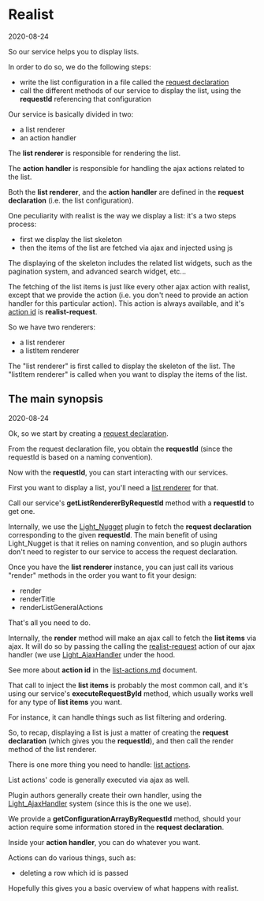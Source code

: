 Realist 
============
2020-08-24



So our service helps you to display lists.



In order to do so, we do the following steps:


- write the list configuration in a file called the [request declaration](https://github.com/lingtalfi/Light_Realist/blob/master/doc/pages/request-declaration.md)
- call the different methods of our service to display the list, using the **requestId** referencing that configuration



Our service is basically divided in two: 

- a list renderer
- an action handler


The **list renderer** is responsible for rendering the list.

The **action handler** is responsible for handling the ajax actions related to the list.


Both the **list renderer**, and the **action handler** are defined in the **request declaration** (i.e. the list configuration).




One peculiarity with realist is the way we display a list: it's a two steps process:

- first we display the list skeleton
- then the items of the list are fetched via ajax and injected using js
 

The displaying of the skeleton includes the related list widgets, such as the pagination system, and advanced search widget, etc...

The fetching of the list items is just like every other ajax action with realist, except that we provide the action (i.e. you don't need
to provide an action handler for this particular action). This action is always available, and it's [action id](https://github.com/lingtalfi/Light_Realist/blob/master/doc/pages/list-actions.md) is **realist-request**.



So we have two renderers:

- a list renderer
- a listItem renderer


The "list renderer" is first called to display the skeleton of the list.
The "listItem renderer" is called when you want to display the items of the list. 




The main synopsis
------------
2020-08-24


Ok, so we start by creating a [request declaration](https://github.com/lingtalfi/Light_Realist/blob/master/doc/pages/request-declaration.md).

From the request declaration file, you obtain the **requestId** (since the requestId is based on a naming convention).

Now with the **requestId**, you can start interacting with our services.
 
First you want to display a list, you'll need a [list renderer](https://github.com/lingtalfi/Light_Realist/blob/master/doc/pages/realist-protagonists.md#the-list-renderer) for that.
 
Call our service's **getListRendererByRequestId** method with a **requestId** to get one.



Internally, we use the [Light_Nugget](https://github.com/lingtalfi/Light_Nugget) plugin to fetch the **request declaration** corresponding to the given **requestId**.
The main benefit of using Light_Nugget is that it relies on naming convention, and so plugin authors don't need to register to our service to access the request declaration.


Once you have the **list renderer** instance, you can just call its various "render" methods in the order you want to fit your design:

- render
- renderTitle
- renderListGeneralActions


That's all you need to do.


Internally, the **render** method will make an ajax call to fetch the **list items** via ajax.
It will do so by passing the calling the [realist-request](https://github.com/lingtalfi/Light_Realist/blob/master/doc/pages/realist-protagonists.md#the-realist-request-action) action of our ajax handler (we use [Light_AjaxHandler](https://github.com/lingtalfi/Light_Realist/blob/master/doc/pages/list-actions.md) under the hood.

See more about **action id** in the [list-actions.md](https://github.com/lingtalfi/Light_Realist/blob/master/doc/pages/list-actions.md) document.


That call to inject the **list items** is probably the most common call, and it's using our service's **executeRequestById** method, which usually works well for any type of **list items** you want.

For instance, it can handle things such as list filtering and ordering.


So, to recap, displaying a list is just a matter of creating the **request declaration** (which gives you the **requestId**),
and then call the render method of the list renderer.



There is one more thing you need to handle: [list actions](https://github.com/lingtalfi/Light_Realist/blob/master/doc/pages/list-actions.md).

List actions' code is generally executed via ajax as well.

Plugin authors generally create their own handler, using the [Light_AjaxHandler](https://github.com/lingtalfi/Light_AjaxHandler) system (since this is the one we use).

We provide a **getConfigurationArrayByRequestId** method, should your action require some information stored in the **request declaration**.  

Inside your **action handler**, you can do whatever you want.

Actions can do various things, such as:

- deleting a row which id is passed



Hopefully this gives you a basic overview of what happens with realist.

